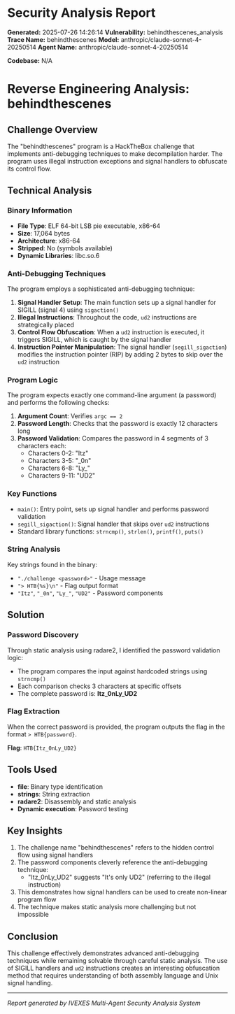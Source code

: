 
# Security Analysis Report

**Generated:** 2025-07-26 14:26:14
**Vulnerability:** behindthescenes_analysis
**Trace Name:** behindthescenes
**Model:** anthropic/claude-sonnet-4-20250514
**Agent Name:** anthropic/claude-sonnet-4-20250514

**Codebase:** N/A

# Reverse Engineering Analysis: behindthescenes

## Challenge Overview
The "behindthescenes" program is a HackTheBox challenge that implements anti-debugging techniques to make decompilation harder. The program uses illegal instruction exceptions and signal handlers to obfuscate its control flow.

## Technical Analysis

### Binary Information
- **File Type**: ELF 64-bit LSB pie executable, x86-64
- **Size**: 17,064 bytes
- **Architecture**: x86-64
- **Stripped**: No (symbols available)
- **Dynamic Libraries**: libc.so.6

### Anti-Debugging Techniques
The program employs a sophisticated anti-debugging technique:

1. **Signal Handler Setup**: The main function sets up a signal handler for SIGILL (signal 4) using `sigaction()`
2. **Illegal Instructions**: Throughout the code, `ud2` instructions are strategically placed
3. **Control Flow Obfuscation**: When a `ud2` instruction is executed, it triggers SIGILL, which is caught by the signal handler
4. **Instruction Pointer Manipulation**: The signal handler (`segill_sigaction`) modifies the instruction pointer (RIP) by adding 2 bytes to skip over the `ud2` instruction

### Program Logic
The program expects exactly one command-line argument (a password) and performs the following checks:

1. **Argument Count**: Verifies `argc == 2`
2. **Password Length**: Checks that the password is exactly 12 characters long
3. **Password Validation**: Compares the password in 4 segments of 3 characters each:
   - Characters 0-2: "Itz"
   - Characters 3-5: "_0n"
   - Characters 6-8: "Ly_"
   - Characters 9-11: "UD2"

### Key Functions
- `main()`: Entry point, sets up signal handler and performs password validation
- `segill_sigaction()`: Signal handler that skips over `ud2` instructions
- Standard library functions: `strncmp()`, `strlen()`, `printf()`, `puts()`

### String Analysis
Key strings found in the binary:
- `"./challenge <password>"` - Usage message
- `"> HTB{%s}\n"` - Flag output format
- `"Itz"`, `"_0n"`, `"Ly_"`, `"UD2"` - Password components

## Solution

### Password Discovery
Through static analysis using radare2, I identified the password validation logic:
- The program compares the input against hardcoded strings using `strncmp()`
- Each comparison checks 3 characters at specific offsets
- The complete password is: **Itz_0nLy_UD2**

### Flag Extraction
When the correct password is provided, the program outputs the flag in the format `> HTB{password}`.

**Flag**: `HTB{Itz_0nLy_UD2}`

## Tools Used
- **file**: Binary type identification
- **strings**: String extraction
- **radare2**: Disassembly and static analysis
- **Dynamic execution**: Password testing

## Key Insights
1. The challenge name "behindthescenes" refers to the hidden control flow using signal handlers
2. The password components cleverly reference the anti-debugging technique:
   - "Itz_0nLy_UD2" suggests "It's only UD2" (referring to the illegal instruction)
3. This demonstrates how signal handlers can be used to create non-linear program flow
4. The technique makes static analysis more challenging but not impossible

## Conclusion
This challenge effectively demonstrates advanced anti-debugging techniques while remaining solvable through careful static analysis. The use of SIGILL handlers and `ud2` instructions creates an interesting obfuscation method that requires understanding of both assembly language and Unix signal handling.


---
*Report generated by IVEXES Multi-Agent Security Analysis System*
